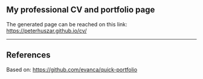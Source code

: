 ## My professional CV and portfolio page

The generated page can be reached on this link: https://peterhuszar.github.io/cv/


___
## References
Based on: https://github.com/evanca/quick-portfolio
